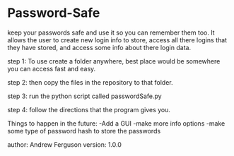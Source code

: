# Password-Safe
keep your passwords safe and use it so you can remember them too. It allows the user to create new login info to store, access all there logins that they have stored, and access some info about there login data.


step 1:
To use create a folder anywhere, best place would be somewhere you can access fast and easy.

step 2:
then copy the files in the repository to that folder. 

step 3:
run the python script called passwordSafe.py

step 4:
follow the directions that the program gives you.


Things to happen in the future:
-Add a GUI
-make more info options
-make some type of password hash to store the passwords


author: Andrew Ferguson
version: 1.0.0
